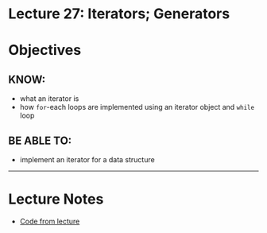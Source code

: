 # Lecture 27: Iterators; Generators

# Objectives

## KNOW:
- what an iterator is
- how `for`-each loops are implemented using an iterator object and `while` loop
  
## BE ABLE TO:
- implement an iterator for a data structure


---
# Lecture Notes

- [Code from lecture](in-class/)


